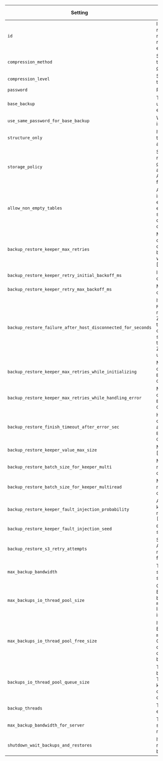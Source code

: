 | Setting                                                      | Description                                                                                                                                                                                                                                                                                                                                          | Default value |
|--------------------------------------------------------------|------------------------------------------------------------------------------------------------------------------------------------------------------------------------------------------------------------------------------------------------------------------------------------------------------------------------------------------------------|---------------|
| `id`                                                         | ID of backup or restore operation, randomly generated UUID is used if not specified. If there's already a running operation with the same ID, an exception is thrown.                                                                                                                                                                                |               |
| `compression_method`                                         | Specifies the compression method for the backup. See section ["column compression codecs"](/sql-reference/statements/create/table#column_compression_codec)                                                                                                                                                                                          |               |
| `compression_level`                                          | Specifies the compression level for the backup                                                                                                                                                                                                                                                                                                       |               |
| `password`                                                   | Password for the file on disk.                                                                                                                                                                                                                                                                                                                       |               |
| `base_backup`                                                | The destination of the base backup used for incremental backups. For example: `Disk('backups', '1.zip')`                                                                                                                                                                                                                                             |               |
| `use_same_password_for_base_backup`                          | Whether base backup archive should inherit the password from the query.                                                                                                                                                                                                                                                                              |               |
| `structure_only`                                             | If enabled, only backs up or restores the CREATE statements without the actual table data.                                                                                                                                                                                                                                                           |               |
| `storage_policy`                                             | Storage policy for the tables being restored. See ["using multiple block devices for data storage](../../engines/table-engines/mergetree-family/mergetree.md#table_engine-mergetree-multiple-volumes). Only applicable to the `RESTORE` command. Applies only to tables with an engine from the `MergeTree` family.                                  |               |
| `allow_non_empty_tables`                                     | Allows `RESTORE TABLE` to insert data into non-empty tables. This will mix earlier data in the table with the data extracted from the backup. This setting can therefore cause data duplication in the table, use with caution.                                                                                                                      | `0`           |
| `backup_restore_keeper_max_retries`                          | Max retries for [Zoo]Keeper operations in the middle of a BACKUP or RESTORE operation.\nShould be big enough so the whole operation won't fail because of a temporary [Zoo]Keeper failure.                                                                                                                                                           | `1000`        |
| `backup_restore_keeper_retry_initial_backoff_ms`             | Initial backoff timeout for [Zoo]Keeper operations during backup or restore                                                                                                                                                                                                                                                                          | `100`         |
| `backup_restore_keeper_retry_max_backoff_ms`                 | Max backoff timeout for [Zoo]Keeper operations during backup or restore                                                                                                                                                                                                                                                                              | `5000`        |
| `backup_restore_failure_after_host_disconnected_for_seconds` | If a host during a `BACKUP ON CLUSTER` or `RESTORE ON CLUSTER` operation doesn't recreate its ephemeral 'alive' node in ZooKeeper for this amount of time then the whole backup or restore is considered as failed. This value should be bigger than any reasonable time for a host to reconnect to ZooKeeper after a failure. Zero means unlimited. | `3600`        |
| `backup_restore_keeper_max_retries_while_initializing`       | Max retries for [Zoo]Keeper operations during the initialization of a `BACKUP ON CLUSTER` or `RESTORE ON CLUSTER` operation.                                                                                                                                                                                                                         | `20`          |
| `backup_restore_keeper_max_retries_while_handling_error`     | Max retries for [Zoo]Keeper operations while handling an error of a `BACKUP ON CLUSTER` or `RESTORE ON CLUSTER` operation.                                                                                                                                                                                                                           | `20`          |
| `backup_restore_finish_timeout_after_error_sec`              | How long the initiator should wait for other host to react to the 'error' node and stop their work on the current `BACKUP ON CLUSTER` or `RESTORE ON CLUSTER` operation.                                                                                                                                                                             | `180`         |
| `backup_restore_keeper_value_max_size`                       | Maximum size of data of a [Zoo]Keeper's node during backup                                                                                                                                                                                                                                                                                           | `1048576`     |
| `backup_restore_batch_size_for_keeper_multi`                 | Maximum size of batch for multi request to [Zoo]Keeper during backup or restore                                                                                                                                                                                                                                                                      | `1000`        |
| `backup_restore_batch_size_for_keeper_multiread`             | Maximum size of batch for multiread request to [Zoo]Keeper during backup or restore                                                                                                                                                                                                                                                                  | `10000`       |
| `backup_restore_keeper_fault_injection_probability`          | Approximate probability of failure for a keeper request during backup or restore. Valid value is in interval `[0.0f, 1.0f]`                                                                                                                                                                                                                          | `0`           |
| `backup_restore_keeper_fault_injection_seed`                 | `0` for a random seed, otherwise the setting value                                                                                                                                                                                                                                                                                                   | `0`           |
| `backup_restore_s3_retry_attempts`                           | Setting for Aws::Client::RetryStrategy, Aws::Client does retries itself, 0 means no retries. It takes place only for backup/restore.                                                                                                                                                                                                                 | `1000`        |
| `max_backup_bandwidth`                                       | The maximum read speed in bytes per second for particular backup on server. Zero means unlimited.                                                                                                                                                                                                                                                    | `0`           |
| `max_backups_io_thread_pool_size`                            | ClickHouse uses threads from the Backups IO Thread pool to do S3 backup IO operations. `max_backups_io_thread_pool_size` limits the maximum number of threads in the pool.                                                                                                                                                                           | `1000`        |
| `max_backups_io_thread_pool_free_size`                       | If the number of **idle** threads in the Backups IO Thread pool exceeds `max_backup_io_thread_pool_free_size`, ClickHouse will release resources occupied by idling threads and decrease the pool size. Threads can be created again if necessary.                                                                                                   | `0`           |
| `backups_io_thread_pool_queue_size`                          | The maximum number of jobs that can be scheduled on the Backups IO Thread pool. It is recommended to keep this queue unlimited due to the current S3 backup logic. Note: A value of `0` (default) means unlimited.                                                                                                                                   | `0`           |
| `backup_threads`                                             | The maximum number of threads to execute `BACKUP` requests.                                                                                                                                                                                                                                                                                          |               |
| `max_backup_bandwidth_for_server`                            | The maximum read speed in bytes per second for all backups on server. Zero means unlimited.                                                                                                                                                                                                                                                          | `0`           |
| `shutdown_wait_backups_and_restores`                         | If set to true ClickHouse will wait for running backups and restores to finish before shutdown.                                                                                                                                                                                                                                                      | `1`           |